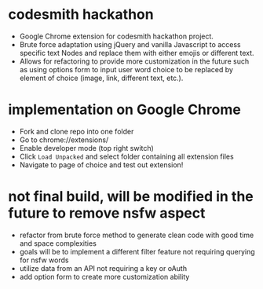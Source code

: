 # codesmith hackathon

- Google Chrome extension for codesmith hackathon project.
- Brute force adaptation using jQuery and vanilla Javascript to access specific text Nodes and replace them with either emojis or different text. 
- Allows for refactoring to provide more customization in the future such as using options form to input user word choice to be replaced by element of choice (image, link, different text, etc.).

# implementation on Google Chrome

- Fork and clone repo into one folder
- Go to chrome://extensions/
- Enable developer mode (top right switch)
- Click ``Load Unpacked`` and select folder containing all extension files
- Navigate to page of choice and test out extension!

# not final build, will be modified in the future to remove nsfw aspect

- refactor from brute force method to generate clean code with good time and space complexities
- goals will be to implement a different filter feature not requiring querying for nsfw words
- utilize data from an API not requiring a key or oAuth
- add option form to create more customization ability
